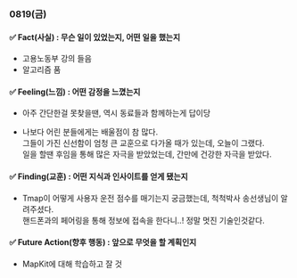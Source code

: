 ### 0819(금)

#### ✅ Fact(사실) : 무슨 일이 있었는지, 어떤 일을 했는지

- 고용노동부 강의 들음
- 알고리즘 품


#### ✅ Feeling(느낌) : 어떤 감정을 느꼈는지

- 아주 간단한걸 못찾을땐, 역시 동료들과 함께하는게 답이당  

- 나보다 어린 분들에게는 배울점이 참 많다.  
그들이 가진 신선함이 엄청 큰 교훈으로 다가올 때가 있는데, 오늘이 그랬다.   
일을 할땐 후임을 통해 많은 자극을 받았었는데, 간만에 건강한 자극을 받았다.  


#### ✅ Finding(교훈) : 어떤 지식과 인사이트를 얻게 됐는지

- Tmap이 어떻게 사용자 운전 점수를 매기는지 궁금했는데, 척척박사 송선생님이 알려주셨다.  
핸드폰과의 페어링을 통해 정보에 접속을 한다니..! 정말 멋진 기술인것같다.


#### ✅ Future Action(향후 행동) : 앞으로 무엇을 할 계획인지

- MapKit에 대해 학습하고 잘 것
